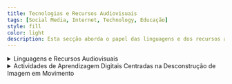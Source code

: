 ```yaml
---
title: Tecnologias e Recursos Audiovisuais
tags: [Social Media, Internet, Technology, Educação]
style: fill
color: light
description: Esta secção aborda o papel das linguagens e dos recursos audiovisuais no contexto da educação digital, destacando o seu potencial para enriquecer a comunicação pedagógica e tornar a aprendizagem mais significativa. Explora-se a importância do vídeo como recurso educativo, analisando as suas várias funções — informativa, motivadora, ilustrativa, comunicativa e promotora de autoaprendizagem — e a forma como pode ser integrado de forma eficaz nas práticas de ensino. Discutem-se também critérios técnicos e pedagógicos para avaliação de vídeos educativos, bem como estratégias para a sua utilização em e-atividades centradas na desconstrução de imagens em movimento. Paralelamente, são apresentados princípios fundamentais para a construção de questões de escolha múltipla em ambientes digitais, com foco na clareza, pertinência e alinhamento pedagógico. Por fim, é valorizado o portefólio digital como ferramenta de acompanhamento do progresso dos alunos, promovendo reflexão, personalização e documentação das aprendizagens ao longo do percurso formativo.
---
```




<details>

<summary> Linguagens e Recursos Audiovisuais </summary>
<p>
Esta secção explora a evolução da linguagem audiovisual e o seu impacto no contexto educativo, destacando o seu potencial para enriquecer a comunicação pedagógica e promover aprendizagens significativas. A linguagem audiovisual, composta por elementos visuais, sonoros e verbais, permite captar a atenção dos alunos, envolver emocionalmente e facilitar a compreensão de conteúdos abstratos. A sua eficácia depende da qualidade dos recursos, do envolvimento dos alunos, da mediação do professor e da coerência com os objetivos pedagógicos.
</p>

<p>
Além de apresentar conceitos fundamentais da linguagem audiovisual, o texto analisa o uso do vídeo em contextos educativos, destacando funções como informativa, motivadora, ilustrativa, comunicativa e de autoaprendizagem. São ainda discutidos critérios técnicos e pedagógicos para avaliação de vídeos educativos e sugeridas estratégias para a sua integração eficaz no ensino.
</p>

<ul>
  <li><strong>Conceitos-chave:</strong> linguagem audiovisual combina imagem, som e texto para transmitir conteúdos educativos.</li>
  <li><strong>Evolução da comunicação:</strong> da comunicação interpessoal à comunicação em redes e ambientes virtuais.</li>
  <li><strong>Princípios para o uso eficaz do audiovisual:</strong> qualidade, influência, especificidade, relevância, variabilidade e mediação docente.</li>
  <li><strong>Funções do vídeo na educação:</strong>
    <ul>
      <li>Informativa – transmissão clara de factos e conceitos.</li>
      <li>Motivadora – captação do interesse através de elementos visuais e narrativos.</li>
      <li>Ilustrativa – representação de conceitos complexos.</li>
      <li>Comunicativa – estímulo ao diálogo e partilha.</li>
      <li>Autoaprendizagem – produção pelos alunos com fins educativos.</li>
    </ul>
  </li>
  <li><strong>Avaliação de vídeos educativos:</strong> deve considerar qualidade do conteúdo, aspetos técnicos (imagem, som, narrativa) e adequação pedagógica.</li>
  <li><strong>Modelo pedagógico:</strong> planeamento, visualização, análise, debate e reflexão após a visualização de vídeos.</li>
  <li><strong>Importância do envolvimento emocional:</strong> promove assimilação cognitiva e significação pessoal.</li>
</ul>

<p>
Os Slides 13 focam na construção eficaz de questões de múltipla escolha no contexto da educação digital. Apresentam diferentes formatos de perguntas (escolha múltipla, verdadeiro/falso, dissertativas, lacunas, etc.), realçando boas práticas para garantir clareza, validade e alinhamento com os objetivos pedagógicos. A elaboração de questões bem estruturadas é vista como essencial para a avaliação justa e significativa do conhecimento dos alunos, especialmente em ambientes digitais e híbridos.
</p>

<p>
Para além disso esta secção também fornece exemplos de como criar questões de escolha múltipla e erros comuns, com orientações práticas para melhorar a qualidade dos itens avaliativos. São destacadas regras como a elaboração de alternativas plausíveis, a clareza do enunciado, a exclusividade da resposta correta, a contextualização das questões e a revisão prévia antes da aplicação. Estas recomendações visam evitar enviesamentos, promover a compreensão e avaliar verdadeiramente as competências dos estudantes.
</p>

<ul>
  <li><strong>Tipos de questões abordadas:</strong> múltipla escolha, verdadeiro/falso, dissertativas, preenchimento de lacunas.</li>
  <li><strong>Formatos de múltipla escolha:</strong> modelo básico, com asserções, com itens múltiplos, ordenação e associação.</li>
  <li><strong>Boas práticas na construção de questões:</strong>
    <ul>
      <li>Usar enunciados claros e objetivos.</li>
      <li>Evitar pistas involuntárias na resposta correta.</li>
      <li>Garantir que haja apenas uma resposta correta.</li>
      <li>Elaborar distratores plausíveis e coerentes.</li>
      <li>Evitar uso excessivo de negativas e de opções como “todas as anteriores”.</li>
      <li>Manter homogeneidade entre as alternativas.</li>
      <li>Distribuir as respostas corretas de forma aleatória.</li>
      <li>Contextualizar as questões com cenários realistas.</li>
      <li>Rever e testar todas as questões antes da aplicação.</li>
    </ul>
  </li>
  <li><strong>Importância pedagógica:</strong> questões bem elaboradas são ferramentas valiosas para promover aprendizagens significativas, diagnosticar dificuldades e adaptar estratégias pedagógicas.</li>
</ul>

</details>

<details>

<summary> Actividades de Aprendizagem Digitais Centradas na Desconstrução de Imagem em Movimento </summary>
<p> Esta secção apresenta uma proposta estruturada para a conceção e implementação de <strong>e-atividades com recurso ao vídeo educativo</strong>, destacando o seu potencial para promover uma aprendizagem ativa, crítica e colaborativa. A proposta baseia-se no <em>Modelo Virtual Centrado na Desconstrução de Imagens em Movimento</em>, que organiza o processo pedagógico em etapas claras: planificação, visualização, análise, debate, conclusão e avaliação. </p> <p> As atividades devem estar alinhadas com os objetivos curriculares, ser adaptadas ao contexto dos alunos e promover interações significativas. O papel do professor é central na mediação do processo, desde a seleção criteriosa do vídeo até à moderação do debate e à avaliação das aprendizagens. Estas práticas favorecem o desenvolvimento de competências como pensamento crítico, criatividade, autonomia e flexibilidade cognitiva. </p>
<ul> <li> <p><strong>Dimensões essenciais de uma e-atividade com vídeo educativo:</strong></p> <ul> <li><p>Contexto educativo e perfil dos alunos.</p></li> <li><p>Objetivos de aprendizagem claros e específicos.</p></li> <li><p>Interações pedagógicas entre professor e alunos.</p></li> <li><p>Seleção criteriosa de recursos audiovisuais e ferramentas digitais.</p></li> <li><p>Tipos e momentos de avaliação com feedback formativo e sumativo.</p></li> </ul> </li> <li> <p><strong>Etapas de desenvolvimento de uma e-atividade com vídeo educativo:</strong></p> <ul> <li><p><strong>Planificação:</strong> Definição de objetivos, seleção do vídeo, construção de grelhas de análise e materiais complementares.</p></li> <li><p><strong>Visualização e Análise:</strong> Uso guiado e crítico do vídeo, com materiais de apoio para reflexão e registo.</p></li> <li><p><strong>Debate e Reflexão:</strong> Discussão presencial ou online, mediada pelo professor, com base nas grelhas e conteúdos.</p></li> <li><p><strong>Conclusão e Verificação:</strong> Realização de tarefas avaliativas (narrativas, projetos, jogos), reflexão sobre o processo e aprofundamento de temas.</p></li> </ul> </li> <li> <p><strong>Exemplos de atividades finais:</strong></p> <ul> <li><p>Criação de narrativas digitais (digital storytelling).</p></li> <li><p>Desenvolvimento de projetos em grupo (project-based learning).</p></li> <li><p>Conceção de jogos educativos (game-based learning).</p></li> </ul> </li> <li> <p><strong>Benefícios educativos:</strong></p> <ul> <li><p>Promoção da aprendizagem ativa e significativa.</p></li> <li><p>Estímulo à criatividade, autonomia e pensamento crítico.</p></li> <li><p>Desenvolvimento de competências interpessoais e cognitivas.</p></li> <li><p>Flexibilidade na aplicação dos conhecimentos em diferentes contextos.</p></li> </ul> </li> </ul>

<p>
O portefólio digital é apresentado como uma ferramenta pedagógica fundamental para documentar o progresso e as competências dos alunos ao longo de um curso. É descrito como uma coleção organizada de trabalhos e reflexões que demonstra o desenvolvimento pessoal e académico. O seu valor educativo reside na promoção da autorreflexão, na evidência tangível das aprendizagens, na personalização do percurso e na receção contínua de feedback.
</p>

<p>
Os slides descrevem os tipos de portefólio (de aprendizagem, de avaliação, profissional e digital), os elementos essenciais a incluir e as boas práticas para a sua organização. São também referenciadas várias ferramentas digitais (como Canva, Padlet, Genially, etc.) que podem ser usadas na construção dos portefólios. O objetivo final é estimular uma aprendizagem ativa e consciente, alinhada com as necessidades da educação digital contemporânea.
</p>

<ul>
  <li><strong>Finalidades do portefólio em educação:</strong>
    <ul>
      <li>Documentar progresso e crescimento.</li>
      <li>Refletir sobre experiências e competências.</li>
      <li>Mostrar evidências concretas de realizações.</li>
    </ul>
  </li>

  <li><strong>Elementos essenciais:</strong>
    <ul>
      <li>Capa e índice.</li>
      <li>Declaração de objetivo e temas das sessões.</li>
      <li>Reflexões pessoais e evidências de aprendizagem.</li>
      <li>Feedback, conclusão e referências.</li>
    </ul>
  </li>

  <li><strong>Dicas para elaboração:</strong>
    <ul>
      <li>Definir o propósito do portefólio.</li>
      <li>Organizar o conteúdo (cronologicamente, tematicamente ou por objetivos).</li>
      <li>Selecionar trabalhos relevantes e refletir sobre eles.</li>
      <li>Revisar e atualizar regularmente.</li>
    </ul>
  </li>

  <li><strong>Benefícios educativos:</strong>
    <ul>
      <li>Promove a autorreflexão e o pensamento crítico.</li>
      <li>Facilita o feedback contínuo e a personalização da aprendizagem.</li>
      <li>Serve como prova concreta de competências desenvolvidas.</li>
    </ul>
  </li>

  <li><strong>Ferramentas recomendadas:</strong> Canva, Miro, Padlet, Genially, Gamma, Pixton, AI Comic Factory, Mootion, Powtoon, entre outros.</li>
</ul>

</details>



